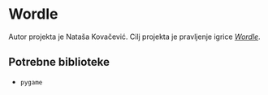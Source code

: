 # Wordle
Autor projekta je Nataša Kovačević. Cilj projekta je pravljenje igrice [*Wordle*](https://en.wikipedia.org/wiki/Wordle).

## Potrebne biblioteke
- `pygame`
